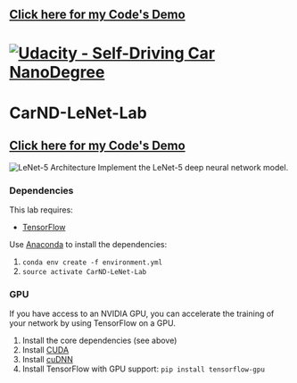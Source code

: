 ## <a href="https://sumitbinnani.github.io/CarND-LeNet-Lab/">Click here for my Code's Demo</a>

# [![Udacity - Self-Driving Car NanoDegree](https://s3.amazonaws.com/udacity-sdc/github/sdc-banner-medium-1170_660.png)](http://www.udacity.com/drive)

# CarND-LeNet-Lab
## <a href="https://sumitbinnani.github.io/CarND-LeNet-Lab/">Click here for my Code's Demo</a>
![LeNet-5 Architecture](lenet.png)
Implement the LeNet-5 deep neural network model.

### Dependencies
This lab requires:

* [TensorFlow](https://www.tensorflow.org/)

Use [Anaconda](https://www.continuum.io/downloads) to install the dependencies:

1. `conda env create -f environment.yml`
2. `source activate CarND-LeNet-Lab`

### GPU
If you have access to an NVIDIA GPU, you can accelerate the training of your network by using TensorFlow on a GPU.

1. Install the core dependencies (see above)
2. Install [CUDA](https://developer.nvidia.com/cuda-downloads)
3. Install [cuDNN](https://developer.nvidia.com/cudnn)
4. Install TensorFlow with GPU support: `pip install tensorflow-gpu`
